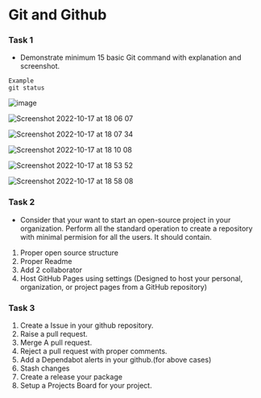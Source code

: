 # Git and Github 

### Task 1





- Demonstrate minimum 15 basic Git command with explanation and screenshot.
```git
Example 
git status
```
![image](https://user-images.githubusercontent.com/113978087/192515037-9b4ada79-3a28-4589-b055-9bf68026d517.png)



![Screenshot 2022-10-17 at 18 06 07](https://user-images.githubusercontent.com/75666129/196247340-1d23f1c2-0f34-4db5-8ae5-6ca540aedcaa.png)


![Screenshot 2022-10-17 at 18 07 34](https://user-images.githubusercontent.com/75666129/196247354-dc853db1-4e7f-45a3-a267-0b40bae92b13.png)


![Screenshot 2022-10-17 at 18 10 08](https://user-images.githubusercontent.com/75666129/196247385-d941d727-3cdc-4f28-9d55-33c4c3375bef.png)


![Screenshot 2022-10-17 at 18 53 52](https://user-images.githubusercontent.com/75666129/196247406-c3a76e9b-d5fa-4d63-b4c3-60eb7acaf432.png)

![Screenshot 2022-10-17 at 18 58 08](https://user-images.githubusercontent.com/75666129/196247425-86648daa-1cf6-410d-ab68-6092a92ccd56.png)

### Task 2 
- Consider that your want to start an open-source project in your organization. Perform all the standard operation to create a repository with minimal permision for all the users. It should contain.
1. Proper open source structure 
2. Proper Readme
3. Add 2 collaborator 
4. Host GitHub Pages using settings (Designed to host your personal, organization, or project pages from a GitHub repository)

### Task 3 
1. Create a Issue in your github repository.
2. Raise a pull request.
3. Merge A pull request.
4. Reject a pull request with proper comments.
5. Add a Dependabot alerts in your github.(for above cases)
6. Stash changes
7. Create a release your package
8. Setup a Projects Board for your project.
